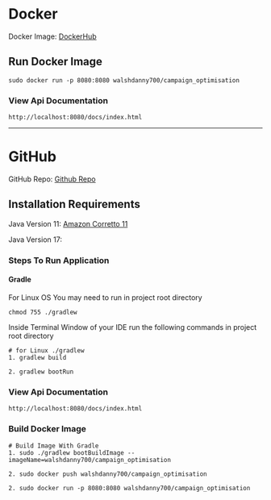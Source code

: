 # Docker

Docker Image: [DockerHub](https://hub.docker.com/repository/docker/walshdanny700/campaign_optimisation)

## Run Docker Image

    sudo docker run -p 8080:8080 walshdanny700/campaign_optimisation

### View Api Documentation

    http://localhost:8080/docs/index.html

___


# GitHub

GitHub Repo: [Github Repo](https://github.com/walshdanny700/campaign_optimisation)

## Installation Requirements

Java Version 11: [Amazon Corretto 11](https://docs.aws.amazon.com/corretto/latest/corretto-11-ug/generic-linux-install.html)

Java Version 17:

### Steps To Run Application

#### Gradle
For Linux OS You may need to run in project root directory

    chmod 755 ./gradlew

Inside Terminal Window of your IDE run the following commands in project root directory

    # for Linux ./gradlew
    1. gradlew build 

    2. gradlew bootRun

### View Api Documentation

    http://localhost:8080/docs/index.html

### Build Docker Image

    # Build Image With Gradle
    1. sudo ./gradlew bootBuildImage --imageName=walshdanny700/campaign_optimisation

    2. sudo docker push walshdanny700/campaign_optimisation

    2. sudo docker run -p 8080:8080 walshdanny700/campaign_optimisation

